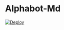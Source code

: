 # Alphabot-Md

[![Deploy](https://www.herokucdn.com/deploy/button.svg)](https://heroku.com/deploy?template=/)

